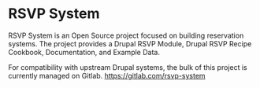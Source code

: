 # RSVP System

RSVP System is an  Open Source project focused on building reservation systems.
The project provides a Drupal RSVP Module, Drupal RSVP Recipe Cookbook, Documentation, and Example Data.

For compatibility with upstream Drupal systems, the bulk of this project is currently managed on Gitlab.
https://gitlab.com/rsvp-system
